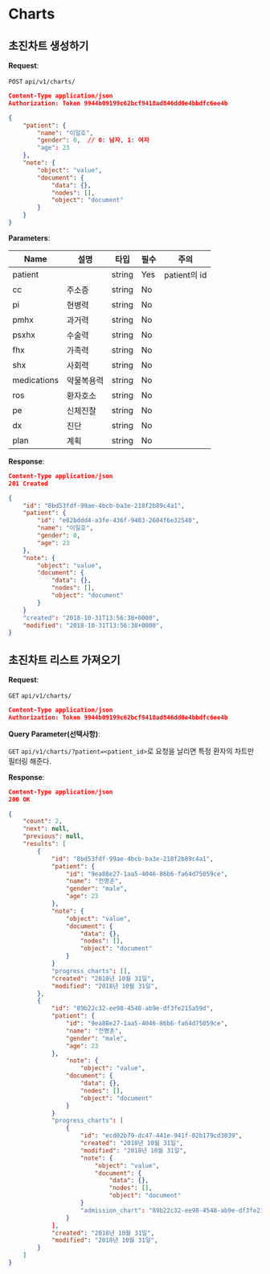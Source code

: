 # Charts

## 초진차트 생성하기

**Request**:

`POST` `api/v1/charts/`
```json
Content-Type application/json
Authorization: Token 9944b09199c62bcf9418ad846dd0e4bbdfc6ee4b

{
    "patient": {
        "name": "이일호",
        "gender": 0,  // 0: 남자, 1: 여자
        "age": 23
    },
    "note": {
        "object": "value",
        "document": {
            "data": {},
            "nodes": [],
            "object": "document"
        }
    }
}
```

**Parameters**:

Name       | 설명      | 타입   | 필수 | 주의
-----------|-----------|--------|------|------------
patient    |           | string | Yes  | patient의 id
cc         | 주소증    | string | No   | 
pi         | 현병력    | string | No   | 
pmhx       | 과거력    | string | No   | 
psxhx      | 수술력    | string | No   | 
fhx        | 가족력    | string | No   | 
shx        | 사회력    | string | No   | 
medications| 약물복용력| string | No   | 
ros        | 환자호소  | string | No   | 
pe         | 신체진찰  | string | No   | 
dx         | 진단      | string | No   | 
plan       | 계획      | string | No   | 

**Response**:

```json
Content-Type application/json
201 Created

{
    "id": "8bd53fdf-99ae-4bcb-ba3e-218f2b89c4a1",
    "patient": {
        "id": "e82bddd4-a3fe-436f-9483-2604f6e32540",
        "name": "이일호",
        "gender": 0,
        "age": 23
    },
    "note": {
        "object": "value",
        "document": {
            "data": {},
            "nodes": [],
            "object": "document"
        }
    }
    "created": "2018-10-31T13:56:38+0000",
    "modified": "2018-10-31T13:56:38+0000",
}
```

## 초진차트 리스트 가져오기

**Request**:

`GET` `api/v1/charts/`
```json
Content-Type application/json
Authorization: Token 9944b09199c62bcf9418ad846dd0e4bbdfc6ee4b
```
**Query Parameter(선택사항)**:

`GET` `api/v1/charts/?patient=<patient_id>`로 요청을 날리면 특정 환자의 차트만 필터링 해준다.

**Response**:

```json
Content-Type application/json
200 OK

{
    "count": 2,
    "next": null,
    "previous": null,
    "results": [
        {
            "id": "8bd53fdf-99ae-4bcb-ba3e-218f2b89c4a1",
            "patient": {
                "id": "9ea88e27-1aa5-4046-86b6-fa64d75059ce",
                "name": "전명훈",
                "gender": "male",
                "age": 23
            },
            "note": {
                "object": "value",
                "document": {
                    "data": {},
                    "nodes": [],
                    "object": "document"
                }
            }
            "progress_charts": [],
            "created": "2018년 10월 31일",
            "modified": "2018년 10월 31일",
        },
        {
            "id": "89b22c32-ee98-4548-ab9e-df3fe215a59d",
            "patient": {
                "id": "9ea88e27-1aa5-4046-86b6-fa64d75059ce",
                "name": "전명훈",
                "gender": "male",
                "age": 23
            },
                "note": {
                    "object": "value",
                "document": {
                    "data": {},
                    "nodes": [],
                    "object": "document"
                }
            }
            "progress_charts": [
                {
                    "id": "ecd02b79-dc47-441e-941f-02b179cd3039",
                    "created": "2018년 10월 31일",
                    "modified": "2018년 10월 31일",
                    "note": {
                        "object": "value",
                        "document": {
                            "data": {},
                            "nodes": [],
                            "object": "document"
                    }
                    "admission_chart": "89b22c32-ee98-4548-ab9e-df3fe215a59d"
                }
            ],
            "created": "2018년 10월 31일",
            "modified": "2018년 10월 31일",
        }
    ]
}
```
